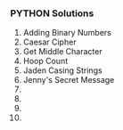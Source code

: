 ### PYTHON Solutions

1. Adding Binary Numbers
2. Caesar Cipher
3. Get Middle Character
4. Hoop Count
5. Jaden Casing Strings
6. Jenny's Secret Message
7. 
8.
9.
10.